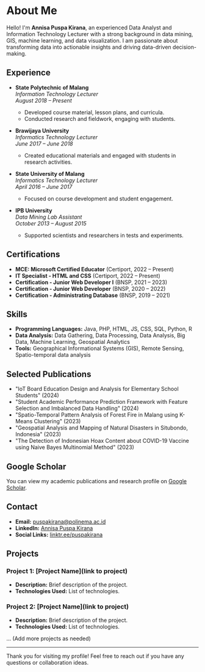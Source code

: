 # About Me

Hello! I'm **Annisa Puspa Kirana**, an experienced Data Analyst and Information Technology Lecturer with a strong background in data mining, GIS, machine learning, and data visualization. I am passionate about transforming data into actionable insights and driving data-driven decision-making.

## Experience

- **State Polytechnic of Malang**  
  *Information Technology Lecturer*  
  *August 2018 – Present*  
  - Developed course material, lesson plans, and curricula.
  - Conducted research and fieldwork, engaging with students.

- **Brawijaya University**  
  *Informatics Technology Lecturer*  
  *June 2017 – June 2018*  
  - Created educational materials and engaged with students in research activities.

- **State University of Malang**  
  *Informatics Technology Lecturer*  
  *April 2016 – June 2017*  
  - Focused on course development and student engagement.

- **IPB University**  
  *Data Mining Lab Assistant*  
  *October 2013 – August 2015*  
  - Supported scientists and researchers in tests and experiments.

## Certifications

- **MCE: Microsoft Certified Educator** (Certiport, 2022 – Present)
- **IT Specialist - HTML and CSS** (Certiport, 2022 – Present)
- **Certification - Junior Web Developer I** (BNSP, 2021 – 2023)
- **Certification - Junior Web Developer** (BNSP, 2020 – 2022)
- **Certification - Administrating Database** (BNSP, 2019 – 2021)

## Skills

- **Programming Languages:** Java, PHP, HTML, JS, CSS, SQL, Python, R
- **Data Analysis:** Data Gathering, Data Processing, Data Analysis, Big Data, Machine Learning, Geospatial Analytics
- **Tools:** Geographical Informational Systems (GIS), Remote Sensing, Spatio-temporal data analysis

## Selected Publications

- "IoT Board Education Design and Analysis for Elementary School Students" (2024)
- "Student Academic Performance Prediction Framework with Feature Selection and Imbalanced Data Handling" (2024)
- "Spatio-Temporal Pattern Analysis of Forest Fire in Malang using K-Means Clustering" (2023)
- "Geospatial Analysis and Mapping of Natural Disasters in Situbondo, Indonesia" (2023)
- "The Detection of Indonesian Hoax Content about COVID-19 Vaccine using Naive Bayes Multinomial Method" (2023)

## Google Scholar

You can view my academic publications and research profile on [Google Scholar](https://scholar.google.com/citations?user=YourScholarID).

## Contact

- **Email:** puspakirana@polinema.ac.id
- **LinkedIn:** [Annisa Puspa Kirana](https://id.linkedin.com/in/annisapuspakirana/en)
- **Social Links:** [linktr.ee/puspakirana](http://linktr.ee/puspakirana)

## Projects

### Project 1: [Project Name](link to project)
- **Description:** Brief description of the project.
- **Technologies Used:** List of technologies.

### Project 2: [Project Name](link to project)
- **Description:** Brief description of the project.
- **Technologies Used:** List of technologies.

... (Add more projects as needed)

---

Thank you for visiting my profile! Feel free to reach out if you have any questions or collaboration ideas.
